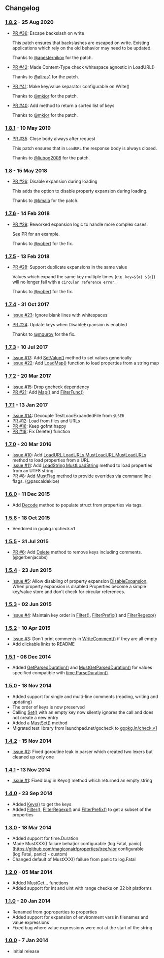## Changelog

### [1.8.2](https://github.com/magiconair/properties/tree/v1.8.2) - 25 Aug 2020

*   [PR #36](https://github.com/magiconair/properties/pull/36): Escape backslash
    on write

    This patch ensures that backslashes are escaped on write. Existing
    applications which rely on the old behavior may need to be updated.

    Thanks to [@apesternikov](https://github.com/apesternikov) for the patch.

*   [PR #42](https://github.com/magiconair/properties/pull/42): Made Content-Type
    check whitespace agnostic in LoadURL()

    Thanks to [@aliras1](https://github.com/aliras1) for the patch.

*   [PR #41](https://github.com/magiconair/properties/pull/41): Make key/value
    separator configurable on Write()

    Thanks to [@mkjor](https://github.com/mkjor) for the patch.

*   [PR #40](https://github.com/magiconair/properties/pull/40): Add method to
    return a sorted list of keys

    Thanks to [@mkjor](https://github.com/mkjor) for the patch.

### [1.8.1](https://github.com/magiconair/properties/tree/v1.8.1) - 10 May 2019

*   [PR #35](https://github.com/magiconair/properties/pull/35): Close body always
    after request

    This patch ensures that in `LoadURL` the response body is always closed.

    Thanks to [@liubog2008](https://github.com/liubog2008) for the patch.

### [1.8](https://github.com/magiconair/properties/tree/v1.8) - 15 May 2018

*   [PR #26](https://github.com/magiconair/properties/pull/26): Disable expansion
    during loading

    This adds the option to disable property expansion during loading.

    Thanks to [@kmala](https://github.com/kmala) for the patch.

### [1.7.6](https://github.com/magiconair/properties/tree/v1.7.6) - 14 Feb 2018

*   [PR #29](https://github.com/magiconair/properties/pull/29): Reworked expansion
    logic to handle more complex cases.

    See PR for an example.

    Thanks to [@yobert](https://github.com/yobert) for the fix.

### [1.7.5](https://github.com/magiconair/properties/tree/v1.7.5) - 13 Feb 2018

*   [PR #28](https://github.com/magiconair/properties/pull/28): Support duplicate
    expansions in the same value

    Values which expand the same key multiple times (e.g. `key=${a} ${a}`) will no
    longer fail with a `circular reference error`.

    Thanks to [@yobert](https://github.com/yobert) for the fix.

### [1.7.4](https://github.com/magiconair/properties/tree/v1.7.4) - 31 Oct 2017

*   [Issue #23](https://github.com/magiconair/properties/issues/23): Ignore blank
    lines with whitespaces

*   [PR #24](https://github.com/magiconair/properties/pull/24): Update keys when
    DisableExpansion is enabled

    Thanks to [@mgurov](https://github.com/mgurov) for the fix.

### [1.7.3](https://github.com/magiconair/properties/tree/v1.7.3) - 10 Jul 2017

*   [Issue #17](https://github.com/magiconair/properties/issues/17): Add
    [SetValue()](http://godoc.org/github.com/magiconair/properties#Properties.SetValue)
    method to set values generically
*   [Issue #22](https://github.com/magiconair/properties/issues/22): Add
    [LoadMap()](http://godoc.org/github.com/magiconair/properties#LoadMap)
    function to load properties from a string map

### [1.7.2](https://github.com/magiconair/properties/tree/v1.7.2) - 20 Mar 2017

*   [Issue #15](https://github.com/magiconair/properties/issues/15): Drop gocheck
    dependency
*   [PR #21](https://github.com/magiconair/properties/pull/21): Add
    [Map()](http://godoc.org/github.com/magiconair/properties#Properties.Map) and
    [FilterFunc()](http://godoc.org/github.com/magiconair/properties#Properties.FilterFunc)

### [1.7.1](https://github.com/magiconair/properties/tree/v1.7.1) - 13 Jan 2017

*   [Issue #14](https://github.com/magiconair/properties/issues/14): Decouple
    TestLoadExpandedFile from `$USER`
*   [PR #12](https://github.com/magiconair/properties/pull/12): Load from files
    and URLs
*   [PR #16](https://github.com/magiconair/properties/pull/16): Keep gofmt happy
*   [PR #18](https://github.com/magiconair/properties/pull/18): Fix Delete()
    function

### [1.7.0](https://github.com/magiconair/properties/tree/v1.7.0) - 20 Mar 2016

*   [Issue #10](https://github.com/magiconair/properties/issues/10): Add
    [LoadURL,LoadURLs,MustLoadURL,MustLoadURLs](http://godoc.org/github.com/magiconair/properties#LoadURL)
    method to load properties from a URL.
*   [Issue #11](https://github.com/magiconair/properties/issues/11): Add
    [LoadString,MustLoadString](http://godoc.org/github.com/magiconair/properties#LoadString)
    method to load properties from an UTF8 string.
*   [PR #8](https://github.com/magiconair/properties/pull/8): Add
    [MustFlag](http://godoc.org/github.com/magiconair/properties#Properties.MustFlag)
    method to provide overrides via command line flags. (@pascaldekloe)

### [1.6.0](https://github.com/magiconair/properties/tree/v1.6.0) - 11 Dec 2015

*   Add
    [Decode](http://godoc.org/github.com/magiconair/properties#Properties.Decode)
    method to populate struct from properties via tags.

### [1.5.6](https://github.com/magiconair/properties/tree/v1.5.6) - 18 Oct 2015

*   Vendored in gopkg.in/check.v1

### [1.5.5](https://github.com/magiconair/properties/tree/v1.5.5) - 31 Jul 2015

*   [PR #6](https://github.com/magiconair/properties/pull/6): Add
    [Delete](http://godoc.org/github.com/magiconair/properties#Properties.Delete)
    method to remove keys including comments. (@gerbenjacobs)

### [1.5.4](https://github.com/magiconair/properties/tree/v1.5.4) - 23 Jun 2015

*   [Issue #5](https://github.com/magiconair/properties/issues/5): Allow disabling
    of property expansion
    [DisableExpansion](http://godoc.org/github.com/magiconair/properties#Properties.DisableExpansion).
    When property expansion is disabled Properties become a simple key/value store
    and don't check for circular references.

### [1.5.3](https://github.com/magiconair/properties/tree/v1.5.3) - 02 Jun 2015

*   [Issue #4](https://github.com/magiconair/properties/issues/4): Maintain key
    order in
    [Filter()](http://godoc.org/github.com/magiconair/properties#Properties.Filter),
    [FilterPrefix()](http://godoc.org/github.com/magiconair/properties#Properties.FilterPrefix)
    and
    [FilterRegexp()](http://godoc.org/github.com/magiconair/properties#Properties.FilterRegexp)

### [1.5.2](https://github.com/magiconair/properties/tree/v1.5.2) - 10 Apr 2015

*   [Issue #3](https://github.com/magiconair/properties/issues/3): Don't print
    comments in
    [WriteComment()](http://godoc.org/github.com/magiconair/properties#Properties.WriteComment)
    if they are all empty
*   Add clickable links to README

### [1.5.1](https://github.com/magiconair/properties/tree/v1.5.1) - 08 Dec 2014

*   Added
    [GetParsedDuration()](http://godoc.org/github.com/magiconair/properties#Properties.GetParsedDuration)
    and
    [MustGetParsedDuration()](http://godoc.org/github.com/magiconair/properties#Properties.MustGetParsedDuration)
    for values specified compatible with
    [time.ParseDuration()](http://golang.org/pkg/time/#ParseDuration).

### [1.5.0](https://github.com/magiconair/properties/tree/v1.5.0) - 18 Nov 2014

*   Added support for single and multi-line comments (reading, writing and
    updating)
*   The order of keys is now preserved
*   Calling
    [Set()](http://godoc.org/github.com/magiconair/properties#Properties.Set) with
    an empty key now silently ignores the call and does not create a new entry
*   Added a
    [MustSet()](http://godoc.org/github.com/magiconair/properties#Properties.MustSet)
    method
*   Migrated test library from launchpad.net/gocheck to
    [gopkg.in/check.v1](http://gopkg.in/check.v1)

### [1.4.2](https://github.com/magiconair/properties/tree/v1.4.2) - 15 Nov 2014

*   [Issue #2](https://github.com/magiconair/properties/issues/2): Fixed goroutine
    leak in parser which created two lexers but cleaned up only one

### [1.4.1](https://github.com/magiconair/properties/tree/v1.4.1) - 13 Nov 2014

*   [Issue #1](https://github.com/magiconair/properties/issues/1): Fixed bug in
    Keys() method which returned an empty string

### [1.4.0](https://github.com/magiconair/properties/tree/v1.4.0) - 23 Sep 2014

*   Added
    [Keys()](http://godoc.org/github.com/magiconair/properties#Properties.Keys) to
    get the keys
*   Added
    [Filter()](http://godoc.org/github.com/magiconair/properties#Properties.Filter),
    [FilterRegexp()](http://godoc.org/github.com/magiconair/properties#Properties.FilterRegexp)
    and
    [FilterPrefix()](http://godoc.org/github.com/magiconair/properties#Properties.FilterPrefix)
    to get a subset of the properties

### [1.3.0](https://github.com/magiconair/properties/tree/v1.3.0) - 18 Mar 2014

*   Added support for time.Duration
*   Made MustXXX() failure beha\[ior configurable (log.Fatal,
    panic]\(https://github.com/magiconair/properties/tree/vior configurable
    (log.Fatal, panic) - custom)
*   Changed default of MustXXX() failure from panic to log.Fatal

### [1.2.0](https://github.com/magiconair/properties/tree/v1.2.0) - 05 Mar 2014

*   Added MustGet... functions
*   Added support for int and uint with range checks on 32 bit platforms

### [1.1.0](https://github.com/magiconair/properties/tree/v1.1.0) - 20 Jan 2014

*   Renamed from goproperties to properties
*   Added support for expansion of environment vars in filenames and value
    expressions
*   Fixed bug where value expressions were not at the start of the string

### [1.0.0](https://github.com/magiconair/properties/tree/v1.0.0) - 7 Jan 2014

*   Initial release
